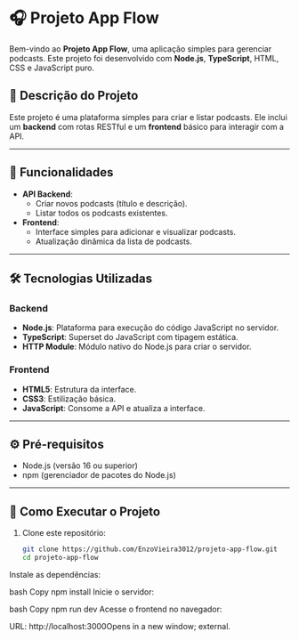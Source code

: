 # 🎧 Projeto App Flow

Bem-vindo ao **Projeto App Flow**, uma aplicação simples para gerenciar podcasts. Este projeto foi desenvolvido com **Node.js**, **TypeScript**, HTML, CSS e JavaScript puro.

## 📜 Descrição do Projeto

Este projeto é uma plataforma simples para criar e listar podcasts. Ele inclui um **backend** com rotas RESTful e um **frontend** básico para interagir com a API.

---

## 🚀 Funcionalidades

- **API Backend**:
  - Criar novos podcasts (título e descrição).
  - Listar todos os podcasts existentes.
- **Frontend**:
  - Interface simples para adicionar e visualizar podcasts.
  - Atualização dinâmica da lista de podcasts.

---

## 🛠️ Tecnologias Utilizadas

### Backend
- **Node.js**: Plataforma para execução do código JavaScript no servidor.
- **TypeScript**: Superset do JavaScript com tipagem estática.
- **HTTP Module**: Módulo nativo do Node.js para criar o servidor.

### Frontend
- **HTML5**: Estrutura da interface.
- **CSS3**: Estilização básica.
- **JavaScript**: Consome a API e atualiza a interface.

---

## ⚙️ Pré-requisitos

- Node.js (versão 16 ou superior)
- npm (gerenciador de pacotes do Node.js)

---

## 🚀 Como Executar o Projeto

1. Clone este repositório:
   ```bash
   git clone https://github.com/EnzoVieira3012/projeto-app-flow.git
   cd projeto-app-flow
Instale as dependências:

bash
Copy
npm install
Inicie o servidor:

bash
Copy
npm run dev
Acesse o frontend no navegador:

URL: http://localhost:3000Opens in a new window; external.
